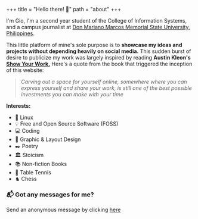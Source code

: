 +++
title = "Hello there! 👋"
path = "about"
+++

I'm Gio, I'm a second year student of the College of Information Systems, and a campus journalist at [Don Mariano Marcos Memorial State University, Philippines](https://dmmmsu.edu.ph).

This little platform of mine's sole purpose is to **showcase my ideas and projects without depending heavily on social media.** This sudden burst of desire to publicize my work was largely inspired by reading **Austin Kleon's** **[Show Your Work.](https://austinkleon.com/show-your-work/)** Here's a quote from the book that triggered the inception of this website:
> *Carving out a space for yourself online, somewhere where you can express yourself and share your work, is still one of the best possible investments you can make with your time*

**Interests:**

- 🐧 Linux
- 💡 Free and Open Source Software (FOSS)
- 💻 Coding
- 📑 Graphic & Layout Design
- ✒️ Poetry
- 🏛️ Stoicism
- 📚 Non-fiction Books
- 🏓 Table Tennis
- ♞ Chess

### 📬 Got any messages for me?

Send an anonymous message by clicking [here](https://storyzink.com/m/cek4e9pn?s=2)
